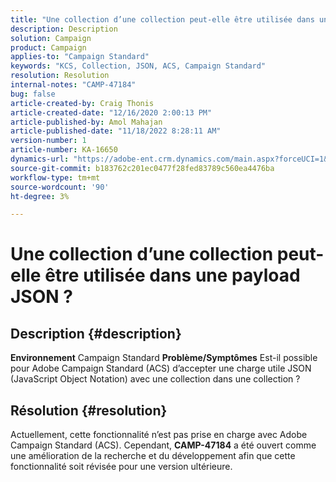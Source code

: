 ```yaml
---
title: "Une collection d’une collection peut-elle être utilisée dans une payload JSON ?"
description: Description
solution: Campaign
product: Campaign
applies-to: "Campaign Standard"
keywords: "KCS, Collection, JSON, ACS, Campaign Standard"
resolution: Resolution
internal-notes: "CAMP-47184"
bug: false
article-created-by: Craig Thonis
article-created-date: "12/16/2020 2:00:13 PM"
article-published-by: Amol Mahajan
article-published-date: "11/18/2022 8:28:11 AM"
version-number: 1
article-number: KA-16650
dynamics-url: "https://adobe-ent.crm.dynamics.com/main.aspx?forceUCI=1&pagetype=entityrecord&etn=knowledgearticle&id=427fb3fd-a63f-eb11-a813-000d3a3038a2"
source-git-commit: b183762c201ec0477f28fed83789c560ea4476ba
workflow-type: tm+mt
source-wordcount: '90'
ht-degree: 3%

---
```


# Une collection d’une collection peut-elle être utilisée dans une payload JSON ?

## Description {#description}

<b>Environnement</b>
Campaign Standard
<b>Problème/Symptômes</b>
Est-il possible pour Adobe Campaign Standard (ACS) d’accepter une charge utile JSON (JavaScript Object Notation) avec une collection dans une collection ?


## Résolution {#resolution}


Actuellement, cette fonctionnalité n’est pas prise en charge avec Adobe Campaign Standard (ACS). Cependant, <b>CAMP-47184</b> a été ouvert comme une amélioration de la recherche et du développement afin que cette fonctionnalité soit révisée pour une version ultérieure.
